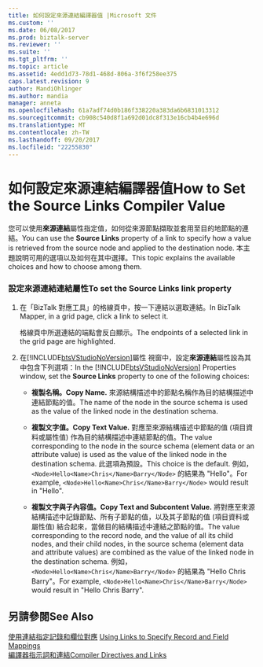 ```yaml
---
title: 如何設定來源連結編譯器值 |Microsoft 文件
ms.custom: ''
ms.date: 06/08/2017
ms.prod: biztalk-server
ms.reviewer: ''
ms.suite: ''
ms.tgt_pltfrm: ''
ms.topic: article
ms.assetid: 4edd1d73-78d1-468d-806a-3f6f258ee375
caps.latest.revision: 9
author: MandiOhlinger
ms.author: mandia
manager: anneta
ms.openlocfilehash: 61a7adf74d0b186f338220a383da6b6831013312
ms.sourcegitcommit: cb908c540d8f1a692d01dc8f313e16cb4b4e696d
ms.translationtype: MT
ms.contentlocale: zh-TW
ms.lasthandoff: 09/20/2017
ms.locfileid: "22255830"
---
```

# <a name="how-to-set-the-source-links-compiler-value"></a><span data-ttu-id="df404-102">如何設定來源連結編譯器值</span><span class="sxs-lookup"><span data-stu-id="df404-102">How to Set the Source Links Compiler Value</span></span>
<span data-ttu-id="df404-103">您可以使用**來源連結**屬性指定值，如何從來源節點擷取並套用至目的地節點的連結。</span><span class="sxs-lookup"><span data-stu-id="df404-103">You can use the **Source Links** property of a link to specify how a value is retrieved from the source node and applied to the destination node.</span></span> <span data-ttu-id="df404-104">本主題說明可用的選項以及如何在其中選擇。</span><span class="sxs-lookup"><span data-stu-id="df404-104">This topic explains the available choices and how to choose among them.</span></span>  
  
### <a name="to-set-the-source-links-link-property"></a><span data-ttu-id="df404-105">設定來源連結連結屬性</span><span class="sxs-lookup"><span data-stu-id="df404-105">To set the Source Links link property</span></span>  
  
1.  <span data-ttu-id="df404-106">在「BizTalk 對應工具」的格線頁中，按一下連結以選取連結。</span><span class="sxs-lookup"><span data-stu-id="df404-106">In BizTalk Mapper, in a grid page, click a link to select it.</span></span>  
  
     <span data-ttu-id="df404-107">格線頁中所選連結的端點會反白顯示。</span><span class="sxs-lookup"><span data-stu-id="df404-107">The endpoints of a selected link in the grid page are highlighted.</span></span>  
  
2.  <span data-ttu-id="df404-108">在[!INCLUDE[btsVStudioNoVersion](../includes/btsvstudionoversion-md.md)]屬性 視窗中，設定**來源連結**屬性設為其中包含下列選項：</span><span class="sxs-lookup"><span data-stu-id="df404-108">In the [!INCLUDE[btsVStudioNoVersion](../includes/btsvstudionoversion-md.md)] Properties window, set the **Source Links** property to one of the following choices:</span></span>  
  
    -   <span data-ttu-id="df404-109">**複製名稱。**</span><span class="sxs-lookup"><span data-stu-id="df404-109">**Copy Name.**</span></span> <span data-ttu-id="df404-110">來源結構描述中的節點名稱作為目的結構描述中連結節點的值。</span><span class="sxs-lookup"><span data-stu-id="df404-110">The name of the node in the source schema is used as the value of the linked node in the destination schema.</span></span>  
  
    -   <span data-ttu-id="df404-111">**複製文字值。**</span><span class="sxs-lookup"><span data-stu-id="df404-111">**Copy Text Value.**</span></span> <span data-ttu-id="df404-112">對應至來源結構描述中節點的值 (項目資料或屬性值) 作為目的結構描述中連結節點的值。</span><span class="sxs-lookup"><span data-stu-id="df404-112">The value corresponding to the node in the source schema (element data or an attribute value) is used as the value of the linked node in the destination schema.</span></span> <span data-ttu-id="df404-113">此選項為預設。</span><span class="sxs-lookup"><span data-stu-id="df404-113">This choice is the default.</span></span> <span data-ttu-id="df404-114">例如，`<Node>Hello<Name>Chris</Name>Barry</Node>` 的結果為 "Hello"。</span><span class="sxs-lookup"><span data-stu-id="df404-114">For example, `<Node>Hello<Name>Chris</Name>Barry</Node>` would result in "Hello".</span></span>  
  
    -   <span data-ttu-id="df404-115">**複製文字與子內容值。**</span><span class="sxs-lookup"><span data-stu-id="df404-115">**Copy Text and Subcontent Value.**</span></span> <span data-ttu-id="df404-116">將對應至來源結構描述中記錄節點、所有子節點的值，以及其子節點的值 (項目資料或屬性值) 結合起來，當做目的結構描述中連結之節點的值。</span><span class="sxs-lookup"><span data-stu-id="df404-116">The value corresponding to the record node, and the value of all its child nodes, and their child nodes, in the source schema (element data and attribute values) are combined as the value of the linked node in the destination schema.</span></span> <span data-ttu-id="df404-117">例如，`<Node>Hello<Name>Chris</Name>Barry</Node>` 的結果為 "Hello Chris Barry"。</span><span class="sxs-lookup"><span data-stu-id="df404-117">For example, `<Node>Hello<Name>Chris</Name>Barry</Node>` would result in "Hello Chris Barry".</span></span>  
  
## <a name="see-also"></a><span data-ttu-id="df404-118">另請參閱</span><span class="sxs-lookup"><span data-stu-id="df404-118">See Also</span></span>  
 <span data-ttu-id="df404-119">[使用連結指定記錄和欄位對應](../core/using-links-to-specify-record-and-field-mappings.md) </span><span class="sxs-lookup"><span data-stu-id="df404-119">[Using Links to Specify Record and Field Mappings](../core/using-links-to-specify-record-and-field-mappings.md) </span></span>  
 [<span data-ttu-id="df404-120">編譯器指示詞和連結</span><span class="sxs-lookup"><span data-stu-id="df404-120">Compiler Directives and Links</span></span>](../core/compiler-directives-and-links.md)